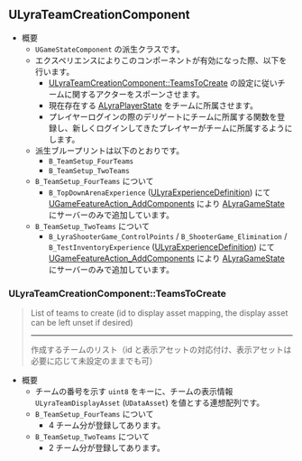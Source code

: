 ## ULyraTeamCreationComponent

* 概要
	* `UGameStateComponent` の派生クラスです。
	* エクスペリエンスによりこのコンポーネントが有効になった際、以下を行います。
		* [ULyraTeamCreationComponent::TeamsToCreate] の設定に従いチームに関するアクターをスポーンさせます。
		* 現在存在する [ALyraPlayerState] をチームに所属させます。
		* プレイヤーログインの際のデリゲートにチームに所属する関数を登録し、新しくログインしてきたプレイヤーがチームに所属するようにします。
	* 派生ブループリントは以下のとおりです。
		* `B_TeamSetup_FourTeams`
		* `B_TeamSetup_TwoTeams`
	* `B_TeamSetup_FourTeams` について
		* `B_TopDownArenaExperience` ([ULyraExperienceDefinition]) にて [UGameFeatureAction_AddComponents] により [ALyraGameState] にサーバーのみで追加しています。
	* `B_TeamSetup_TwoTeams` について
		* `B_LyraShooterGame_ControlPoints` / `B_ShooterGame_Elimination` / `B_TestInventoryExperience` ([ULyraExperienceDefinition]) にて [UGameFeatureAction_AddComponents] により [ALyraGameState] にサーバーのみで追加しています。

### ULyraTeamCreationComponent::TeamsToCreate

> List of teams to create (id to display asset mapping, the display asset can be left unset if desired)  
> 
> ----
> 作成するチームのリスト（id と表示アセットの対応付け、表示アセットは必要に応じて未設定のままでも可）

* 概要
	* チームの番号を示す `uint8` をキーに、チームの表示情報 `ULyraTeamDisplayAsset` (`UDataAsset`) を値とする連想配列です。
	* `B_TeamSetup_FourTeams` について
		* 4 チーム分が登録してあります。
	* `B_TeamSetup_TwoTeams` について
		* 2 チーム分が登録してあります。


<!--- ページ内のリンク --->

<!--- 自前の画像へのリンク --->

<!--- generated --->
[ULyraTeamCreationComponent::TeamsToCreate]: ../../Lyra/Etc/ULyraTeamCreationComponent.md#ulyrateamcreationcomponentteamstocreate
[ULyraExperienceDefinition]: ../../Lyra/Experience/ULyraExperienceDefinition.md#ulyraexperiencedefinition
[ALyraGameState]: ../../Lyra/GameplayFramework/ALyraGameState.md#alyragamestate
[ALyraPlayerState]: ../../Lyra/GameplayFramework/ALyraPlayerState.md#alyraplayerstate
[UGameFeatureAction_AddComponents]: ../../UE/GameFeature/UGameFeatureAction_AddComponents.md#ugamefeatureaction_addcomponents

